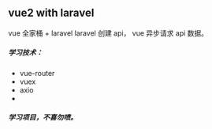 

## vue2 with laravel

vue 全家桶 + laravel
 laravel 创建 api， vue 异步请求 api 数据。
 
##### 学习技术：
- vue-router
- vuex
- axio
-



##### 学习项目，不喜勿喷。

